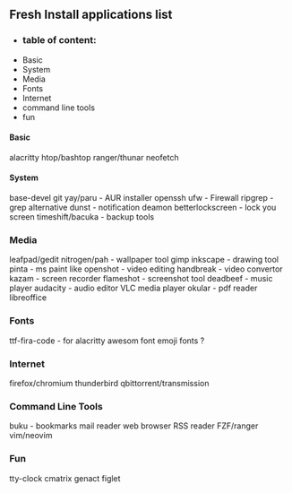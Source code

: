 ## Fresh Install applications list ##

* ### table of content: ###
* Basic
* System
* Media
* Fonts
* Internet
* command line tools
* fun


#### Basic ####
alacritty
htop/bashtop
ranger/thunar
neofetch



#### System ####
base-devel
git
yay/paru - AUR installer
openssh
ufw - Firewall
ripgrep - grep alternative
dunst - notification deamon
betterlockscreen - lock you screen
timeshift/bacuka - backup tools



### Media ###
leafpad/gedit
nitrogen/pah - wallpaper tool
gimp
inkscape - drawing tool
pinta - ms paint like
openshot - video editing
handbreak - video convertor
kazam - screen recorder
flameshot - screenshot tool
deadbeef - music player
audacity - audio editor
VLC media player
okular - pdf reader
libreoffice



### Fonts ###
ttf-fira-code - for alacritty
awesom font
emoji fonts ?



### Internet ###
firefox/chromium
thunderbird
qbittorrent/transmission



### Command Line Tools ###
buku - bookmarks
mail reader
web browser
RSS reader
FZF/ranger
vim/neovim



### Fun ###
tty-clock
cmatrix
genact
figlet
